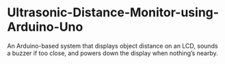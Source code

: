 # Ultrasonic-Distance-Monitor-using-Arduino-Uno
An Arduino-based system that displays object distance on an LCD, sounds a buzzer if too close, and powers down the display when nothing’s nearby.
